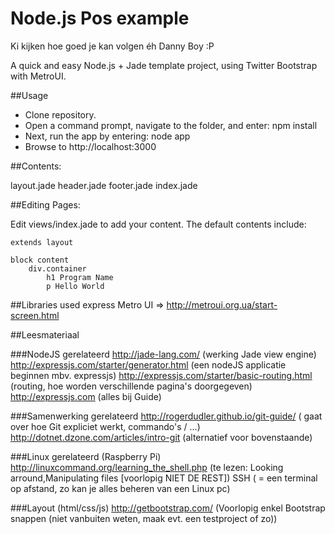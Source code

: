 Node.js Pos example
===

Ki kijken hoe goed je kan volgen éh Danny Boy :P

A quick and easy Node.js + Jade template project, using Twitter Bootstrap with MetroUI.

##Usage
- Clone repository.
- Open a command prompt, navigate to the folder, and enter: npm install
- Next, run the app by entering: node app
- Browse to http://localhost:3000

##Contents:

layout.jade
header.jade
footer.jade
index.jade

##Editing Pages:

Edit views/index.jade to add your content. The default contents include:

```
extends layout

block content
	div.container
		h1 Program Name
		p Hello World
```

##Libraries used
express
Metro UI => http://metroui.org.ua/start-screen.html

##Leesmateriaal

###NodeJS gerelateerd
http://jade-lang.com/ (werking Jade view engine)
http://expressjs.com/starter/generator.html (een nodeJS applicatie beginnen mbv. expressjs)
http://expressjs.com/starter/basic-routing.html (routing, hoe worden verschillende pagina's doorgegeven)
http://expressjs.com (alles bij Guide)

###Samenwerking gerelateerd
http://rogerdudler.github.io/git-guide/ ( gaat over hoe Git expliciet werkt, commando's / ...)
http://dotnet.dzone.com/articles/intro-git (alternatief voor bovenstaande)

###Linux gerelateerd (Raspberry Pi)
http://linuxcommand.org/learning_the_shell.php (te lezen: Looking arround,Manipulating files [voorlopig NIET DE REST])
SSH ( = een terminal op afstand, zo kan je alles beheren van een Linux pc)

###Layout (html/css/js)
http://getbootstrap.com/ (Voorlopig enkel Bootstrap snappen (niet vanbuiten weten, maak evt. een testproject of zo))

